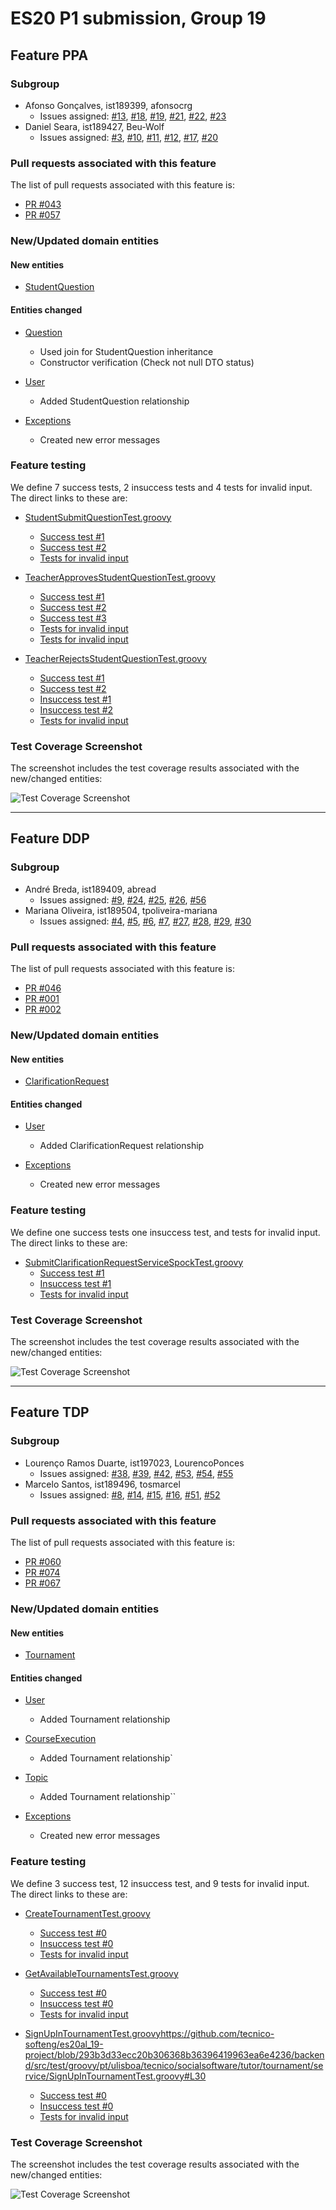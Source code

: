 # ES20 P1 submission, Group 19

## Feature PPA

### Subgroup
 - Afonso Gonçalves, ist189399, afonsocrg
   + Issues assigned: [#13](https://github.com/tecnico-softeng/es20al_19-project/issues/13), [#18](https://github.com/tecnico-softeng/es20al_19-project/issues/18), [#19](https://github.com/tecnico-softeng/es20al_19-project/issues/19), [#21](https://github.com/tecnico-softeng/es20al_19-project/issues/21), [#22](https://github.com/tecnico-softeng/es20al_19-project/issues/22), [#23](https://github.com/tecnico-softeng/es20al_19-project/issues/23)
 - Daniel Seara, ist189427, Beu-Wolf
   + Issues assigned: [#3](https://github.com/tecnico-softeng/es20al_19-project/issues/3), [#10](https://github.com/tecnico-softeng/es20al_19-project/issues/10), [#11](https://github.com/tecnico-softeng/es20al_19-project/issues/11), [#12](https://github.com/tecnico-softeng/es20al_19-project/issues/12), [#17](https://github.com/tecnico-softeng/es20al_19-project/issues/17), [#20](https://github.com/tecnico-softeng/es20al_19-project/issues/20)
 
### Pull requests associated with this feature

The list of pull requests associated with this feature is:

 - [PR #043](https://github.com/tecnico-softeng/es20al_19-project/pull/43)
 - [PR #057](https://github.com/tecnico-softeng/es20al_19-project/pull/57)


### New/Updated domain entities

#### New entities
 - [StudentQuestion](https://github.com/tecnico-softeng/es20al_19-project/blob/develop/backend/src/main/java/pt/ulisboa/tecnico/socialsoftware/tutor/question/domain/StudentQuestion.java)

#### Entities changed
 - [Question](https://github.com/tecnico-softeng/es20al_19-project/blob/develop/backend/src/main/java/pt/ulisboa/tecnico/socialsoftware/tutor/question/domain/Question.java)
   + Used join for StudentQuestion inheritance
   + Constructor verification (Check not null DTO status)

 - [User](https://github.com/tecnico-softeng/es20al_19-project/blob/develop/backend/src/main/java/pt/ulisboa/tecnico/socialsoftware/tutor/user/User.java)
   + Added StudentQuestion relationship

 - [Exceptions](https://github.com/tecnico-softeng/es20al_19-project/blob/develop/backend/src/main/java/pt/ulisboa/tecnico/socialsoftware/tutor/exceptions/ErrorMessage.java)
   + Created new error messages
 
### Feature testing

We define 7 success tests, 2 insuccess tests and 4 tests for invalid input. The direct links to these are:

 - [StudentSubmitQuestionTest.groovy](https://github.com/tecnico-softeng/es20al_19-project/blob/develop/backend/src/test/groovy/pt/ulisboa/tecnico/socialsoftware/tutor/studentquestion/service/StudentSubmitQuestionTest.groovy)
    + [Success test #1](https://github.com/tecnico-softeng/es20al_19-project/blob/c9b6db986f9d7923d8c04a68b2b62bf10d946918/backend/src/test/groovy/pt/ulisboa/tecnico/socialsoftware/tutor/studentquestion/service/StudentSubmitQuestionTest.groovy#L135)
    + [Success test #2](https://github.com/tecnico-softeng/es20al_19-project/blob/c9b6db986f9d7923d8c04a68b2b62bf10d946918/backend/src/test/groovy/pt/ulisboa/tecnico/socialsoftware/tutor/studentquestion/service/StudentSubmitQuestionTest.groovy#L195)
    + [Tests for invalid input](https://github.com/tecnico-softeng/es20al_19-project/blob/c9b6db986f9d7923d8c04a68b2b62bf10d946918/backend/src/test/groovy/pt/ulisboa/tecnico/socialsoftware/tutor/studentquestion/service/StudentSubmitQuestionTest.groovy#L76)


 - [TeacherApprovesStudentQuestionTest.groovy](https://github.com/tecnico-softeng/es20al_19-project/blob/develop/backend/src/test/groovy/pt/ulisboa/tecnico/socialsoftware/tutor/studentquestion/service/TeacherApprovesStudentQuestionTest.groovy)
    + [Success test #1](https://github.com/tecnico-softeng/es20al_19-project/blob/c9b6db986f9d7923d8c04a68b2b62bf10d946918/backend/src/test/groovy/pt/ulisboa/tecnico/socialsoftware/tutor/studentquestion/service/TeacherApprovesStudentQuestionTest.groovy#L98)
    + [Success test #2](https://github.com/tecnico-softeng/es20al_19-project/blob/c9b6db986f9d7923d8c04a68b2b62bf10d946918/backend/src/test/groovy/pt/ulisboa/tecnico/socialsoftware/tutor/studentquestion/service/TeacherApprovesStudentQuestionTest.groovy#L109)
    + [Success test #3](https://github.com/tecnico-softeng/es20al_19-project/blob/c9b6db986f9d7923d8c04a68b2b62bf10d946918/backend/src/test/groovy/pt/ulisboa/tecnico/socialsoftware/tutor/studentquestion/service/TeacherApprovesStudentQuestionTest.groovy#L138)
    + [Tests for invalid input](https://github.com/tecnico-softeng/es20al_19-project/blob/c9b6db986f9d7923d8c04a68b2b62bf10d946918/backend/src/test/groovy/pt/ulisboa/tecnico/socialsoftware/tutor/studentquestion/service/TeacherApprovesStudentQuestionTest.groovy#L120)
    + [Tests for invalid input](https://github.com/tecnico-softeng/es20al_19-project/blob/c9b6db986f9d7923d8c04a68b2b62bf10d946918/backend/src/test/groovy/pt/ulisboa/tecnico/socialsoftware/tutor/studentquestion/service/TeacherApprovesStudentQuestionTest.groovy#L157)


 - [TeacherRejectsStudentQuestionTest.groovy](https://github.com/tecnico-softeng/es20al_19-project/blob/develop/backend/src/test/groovy/pt/ulisboa/tecnico/socialsoftware/tutor/studentquestion/service/TeacherRejectsStudentQuestionTest.groovy)
    + [Success test #1](https://github.com/tecnico-softeng/es20al_19-project/blob/c9b6db986f9d7923d8c04a68b2b62bf10d946918/backend/src/test/groovy/pt/ulisboa/tecnico/socialsoftware/tutor/studentquestion/service/TeacherRejectsStudentQuestionTest.groovy#L100)
    + [Success test #2](https://github.com/tecnico-softeng/es20al_19-project/blob/c9b6db986f9d7923d8c04a68b2b62bf10d946918/backend/src/test/groovy/pt/ulisboa/tecnico/socialsoftware/tutor/studentquestion/service/TeacherRejectsStudentQuestionTest.groovy#L146)
    + [Insuccess test #1](https://github.com/tecnico-softeng/es20al_19-project/blob/c9b6db986f9d7923d8c04a68b2b62bf10d946918/backend/src/test/groovy/pt/ulisboa/tecnico/socialsoftware/tutor/studentquestion/service/TeacherRejectsStudentQuestionTest.groovy#L131)
    + [Insuccess test #2](https://github.com/tecnico-softeng/es20al_19-project/blob/c9b6db986f9d7923d8c04a68b2b62bf10d946918/backend/src/test/groovy/pt/ulisboa/tecnico/socialsoftware/tutor/studentquestion/service/TeacherRejectsStudentQuestionTest.groovy#L160)
    + [Tests for invalid input](https://github.com/tecnico-softeng/es20al_19-project/blob/c9b6db986f9d7923d8c04a68b2b62bf10d946918/backend/src/test/groovy/pt/ulisboa/tecnico/socialsoftware/tutor/studentquestion/service/TeacherRejectsStudentQuestionTest.groovy#L112)




### Test Coverage Screenshot

The screenshot includes the test coverage results associated with the new/changed entities:

![Test Coverage Screenshot](http://web.tecnico.ulisboa.pt/~ist189427/PpAcoverage.png)

---

## Feature DDP

### Subgroup
 - André Breda, ist189409, abread
   + Issues assigned: [#9](https://github.com/tecnico-softeng/es20al_19-project/issues/9), [#24](https://github.com/tecnico-softeng/es20al_19-project/issues/24), [#25](https://github.com/tecnico-softeng/es20al_19-project/issues/25), [#26](https://github.com/tecnico-softeng/es20al_19-project/issues/26), [#56](https://github.com/tecnico-softeng/es20al_19-project/issues/56)
 - Mariana Oliveira, ist189504, tpoliveira-mariana
    + Issues assigned: [#4](https://github.com/tecnico-softeng/es20al_19-project/issues/4), [#5](https://github.com/tecnico-softeng/es20al_19-project/issues/5), [#6](https://github.com/tecnico-softeng/es20al_19-project/issues/6), [#7](https://github.com/tecnico-softeng/es20al_19-project/issues/7), [#27](https://github.com/tecnico-softeng/es20al_19-project/issues/27), [#28](https://github.com/tecnico-softeng/es20al_19-project/issues/28), [#29](https://github.com/tecnico-softeng/es20al_19-project/issues/29), [#30](https://github.com/tecnico-softeng/es20al_19-project/issues/30)
   
 
### Pull requests associated with this feature

The list of pull requests associated with this feature is:

 - [PR #046](https://github.com/tecnico-softeng/es20al_19-project/pull/46)
 - [PR #001](https://github.com)
 - [PR #002](https://github.com)


### New/Updated domain entities

#### New entities
 - [ClarificationRequest](https://github.com/tecnico-softeng/es20al_19-project/blob/develop/backend/src/main/java/pt/ulisboa/tecnico/socialsoftware/tutor/clarification/domain/ClarificationRequest.java)

#### Entities changed
 - [User](https://github.com/tecnico-softeng/es20al_19-project/blob/develop/backend/src/main/java/pt/ulisboa/tecnico/socialsoftware/tutor/user/User.java)
   + Added ClarificationRequest relationship

 - [Exceptions](https://github.com/tecnico-softeng/es20al_19-project/blob/develop/backend/src/main/java/pt/ulisboa/tecnico/socialsoftware/tutor/exceptions/ErrorMessage.java)
   + Created new error messages
 
### Feature testing

We define one success tests one insuccess test, and tests for invalid input. The direct links to these are:

 - [SubmitClarificationRequestServiceSpockTest.groovy](https://github.com/tecnico-softeng/es20al_19-project/blob/develop/backend/src/test/groovy/pt/ulisboa/tecnico/socialsoftware/tutor/clarification/service/SubmitClarificationRequestServiceSpockTest.groovy)
    + [Success test #1](https://github.com/tecnico-softeng/es20al_19-project/blob/c9b6db986f9d7923d8c04a68b2b62bf10d946918/backend/src/test/groovy/pt/ulisboa/tecnico/socialsoftware/tutor/clarification/service/SubmitClarificationRequestServiceSpockTest.groovy#L149)
    + [Insuccess test #1](https://github.com/tecnico-softeng/es20al_19-project/blob/c9b6db986f9d7923d8c04a68b2b62bf10d946918/backend/src/test/groovy/pt/ulisboa/tecnico/socialsoftware/tutor/clarification/service/SubmitClarificationRequestServiceSpockTest.groovy#L167)
    + [Tests for invalid input](https://github.com/tecnico-softeng/es20al_19-project/blob/c9b6db986f9d7923d8c04a68b2b62bf10d946918/backend/src/test/groovy/pt/ulisboa/tecnico/socialsoftware/tutor/clarification/service/SubmitClarificationRequestServiceSpockTest.groovy#L186)


### Test Coverage Screenshot

The screenshot includes the test coverage results associated with the new/changed entities:

![Test Coverage Screenshot](https://web.tecnico.ulisboa.pt/~joaofernandoferreira/1920/ES/coverage_ex1.png)


---


## Feature TDP

### Subgroup
 - Lourenço Ramos Duarte, ist197023, LourencoPonces
   + Issues assigned: [#38](https://github.com/tecnico-softeng/es20al_19-project/issues/38), [#39](https://github.com/tecnico-softeng/es20al_19-project/issues/39), [#42](https://github.com/tecnico-softeng/es20al_19-project/issues/42), [#53](https://github.com/tecnico-softeng/es20al_19-project/issues/53), [#54](https://github.com/tecnico-softeng/es20al_19-project/issues/54), [#55](https://github.com/tecnico-softeng/es20al_19-project/issues/55)
 - Marcelo Santos, ist189496, tosmarcel
   + Issues assigned: [#8](https://github.com/tecnico-softeng/es20al_19-project/issues/8), [#14](https://github.com/tecnico-softeng/es20al_19-project/issues/14), [#15](https://github.com/tecnico-softeng/es20al_19-project/issues/15), [#16](https://github.com/tecnico-softeng/es20al_19-project/issues/16), [#51](https://github.com/tecnico-softeng/es20al_19-project/issues/51), [#52](https://github.com/tecnico-softeng/es20al_19-project/issues/52)
 
### Pull requests associated with this feature

The list of pull requests associated with this feature is:

 - [PR #060](https://github.com/tecnico-softeng/es20al_19-project/pull/60)
 - [PR #074](https://github.com/tecnico-softeng/es20al_19-project/pull/74)
 - [PR #067](https://github.com/tecnico-softeng/es20al_19-project/pull/67)
 

### New/Updated domain entities

#### New entities
 - [Tournament](https://github.com/tecnico-softeng/es20al_19-project/blob/develop/backend/src/main/java/pt/ulisboa/tecnico/socialsoftware/tutor/tournament/domain/Tournament.java)

#### Entities changed
 - [User](https://github.com/tecnico-softeng/es20al_19-project/blob/submission1/backend/src/main/java/pt/ulisboa/tecnico/socialsoftware/tutor/user/User.java)
   + Added Tournament relationship
   
 - [CourseExecution](https://github.com/tecnico-softeng/es20al_19-project/blob/submission1/backend/src/main/java/pt/ulisboa/tecnico/socialsoftware/tutor/course/CourseExecution.java)
   + Added Tournament relationship`
 
 - [Topic](https://github.com/tecnico-softeng/es20al_19-project/blob/submission1/backend/src/main/java/pt/ulisboa/tecnico/socialsoftware/tutor/question/domain/Topic.java)
   + Added Tournament relationship``
 
 - [Exceptions](https://github.com/tecnico-softeng/es20al_19-project/blob/develop/backend/src/main/java/pt/ulisboa/tecnico/socialsoftware/tutor/exceptions/ErrorMessage.java)
   + Created new error messages
 
### Feature testing

We define 3 success test, 12 insuccess test, and 9 tests for invalid input. The direct links to these are:

 - [CreateTournamentTest.groovy](https://github.com/tecnico-softeng/es20al_19-project/blob/293b3d33ecc20b306368b36396419963ea6e4236/backend/src/test/groovy/pt/ulisboa/tecnico/socialsoftware/tutor/tournament/service/CreateTournamentTest.groovy#L30)
    + [Success test #0]()
    + [Insuccess test #0]()
    + [Tests for invalid input]()
   
 - [GetAvailableTournamentsTest.groovy](https://github.com/tecnico-softeng/es20al_19-project/blob/293b3d33ecc20b306368b36396419963ea6e4236/backend/src/test/groovy/pt/ulisboa/tecnico/socialsoftware/tutor/tournament/service/GetAvailableTournamentsTest.groovy#L31)
    + [Success test #0]()
    + [Insuccess test #0]()
    + [Tests for invalid input]()

 - [SignUpInTournamentTest.groovy](https://github.com/tecnico-softeng/es20al_19-project/blob/293b3d33ecc20b306368b36396419963ea6e4236/backend/src/test/groovy/pt/ulisboa/tecnico/socialsoftware/tutor/tournament/service/SignUpInTournamentTest.groovy#L30)https://github.com/tecnico-softeng/es20al_19-project/blob/293b3d33ecc20b306368b36396419963ea6e4236/backend/src/test/groovy/pt/ulisboa/tecnico/socialsoftware/tutor/tournament/service/SignUpInTournamentTest.groovy#L30
    + [Success test #0]()
    + [Insuccess test #0]()
    + [Tests for invalid input]()

### Test Coverage Screenshot

The screenshot includes the test coverage results associated with the new/changed entities:

![Test Coverage Screenshot](https://web.tecnico.ulisboa.pt/~joaofernandoferreira/1920/ES/coverage_ex1.png)
